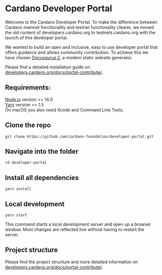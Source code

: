 # Cardano Developer Portal

Welcome to the Cardano Developer Portal. To make the difference between Cardano mainnet functionality and testnet functionality clearer, we moved the old content of developers.cardano.org to testnets.cardano.org with the launch of this developer portal.

We wanted to build an open and inclusive, easy to use developer portal that offers guidance and allows community contribution. To achieve this we have chosen [Docusaurus 2](https://v2.docusaurus.io/), a modern static website generator.

Please find a detailed installation guide on [developers.cardano.org/docs/portal-contribute/](https://developers.cardano.org/docs/portal-contribute/). 


## Requirements:  

[Node.js](https://nodejs.org/en/download/) version >= 14.0  
[Yarn](https://yarnpkg.com/en/) version >= 1.5  
On macOS you also need Xcode and Command Line Tools.


## Clone the repo

```console
git clone https://github.com/cardano-foundation/developer-portal.git
```

## Navigate into the folder

```console
cd developer-portal
```

## Install all dependencies

```console
yarn install
```

## Local development

```console
yarn start
```

This command starts a local development server and open up a browser window. Most changes are reflected live without having to restart the server.

## Project structure 

Please find the project structure and more detailed information on [developers.cardano.org/docs/portal-contribute/](https://developers.cardano.org/docs/portal-contribute/#project-structure).
